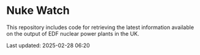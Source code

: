 # Nuke Watch

This repository includes code for retrieving the latest information available on the output of EDF nuclear power plants in the UK.

Last updated: 2025-02-28 06:20